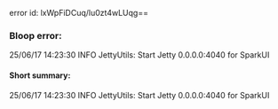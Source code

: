 error id: lxWpFiDCuq/lu0zt4wLUqg==
### Bloop error:

25/06/17 14:23:30 INFO JettyUtils: Start Jetty 0.0.0.0:4040 for SparkUI
#### Short summary: 

25/06/17 14:23:30 INFO JettyUtils: Start Jetty 0.0.0.0:4040 for SparkUI
